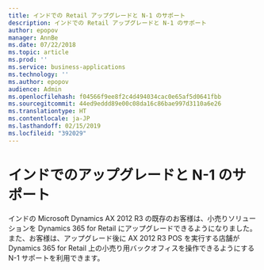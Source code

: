 ```yaml
---
title: インドでの Retail アップグレードと N-1 のサポート
description: インドでの Retail アップグレードと N-1 のサポート
author: epopov
manager: AnnBe
ms.date: 07/22/2018
ms.topic: article
ms.prod: ''
ms.service: business-applications
ms.technology: ''
ms.author: epopov
audience: Admin
ms.openlocfilehash: f04566f9ee8f2c4d494034cac0e65af5d0641fbb
ms.sourcegitcommit: 44ed9eddd89e00c08da16c86bae997d3110a6e26
ms.translationtype: HT
ms.contentlocale: ja-JP
ms.lasthandoff: 02/15/2019
ms.locfileid: "392029"
---
```

#  <a name="support-for-upgrade-and-n-1-for-india"></a>インドでのアップグレードと N-1 のサポート



インドの Microsoft Dynamics AX 2012 R3 の既存のお客様は、小売りソリューションを Dynamics 365 for Retail にアップグレードできるようになりました。 また、お客様は、アップグレード後に AX 2012 R3 POS を実行する店舗が Dynamics 365 for Retail 上の小売り用バックオフィスを操作できるようにする N-1 サポートを利用できます。
